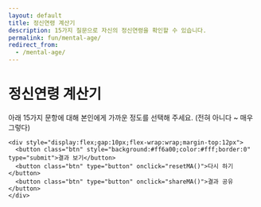 ```yaml
---
layout: default
title: 정신연령 계산기
description: 15가지 질문으로 자신의 정신연령을 확인할 수 있습니다.
permalink: fun/mental-age/
redirect_from:
  - /mental-age/
---
```


<h1><span class="accent">정신연령</span> 계산기</h1>

<div class="card" style="max-width:880px;margin:0 auto;">
  <p class="note">아래 15가지 문항에 대해 본인에게 가까운 정도를 선택해 주세요. (전혀 아니다 ~ 매우 그렇다)</p>

  <form id="ma-form" onsubmit="event.preventDefault(); calcMA();">
    <div id="quiz"></div>

    <div style="display:flex;gap:10px;flex-wrap:wrap;margin-top:12px">
      <button class="btn" style="background:#ff6a00;color:#fff;border:0" type="submit">결과 보기</button>
      <button class="btn" type="button" onclick="resetMA()">다시 하기</button>
      <button class="btn" type="button" onclick="shareMA()">결과 공유</button>
    </div>
  </form>

  <div id="ma-out" class="note" style="display:none;margin-top:16px"></div>
</div>

<style>
  /* 페이지 전용 파스텔 스타일 */
  .ma-qbox{
    background:#f5fbff;
    border:1px solid #e7eef7;
    border-radius:14px;
    padding:14px;
    margin:14px 0;
  }
  .ma-q{
    font-size:18px;
    line-height:1.45;
    margin:0 0 10px;
  }
  .ma-scale{
    display:flex;
    align-items:center;
    gap:10px;
    flex-wrap:wrap;
  }
  .ma-scale label{
    background:#fff;
    border:1px solid #e7eef7;
    border-radius:10px;
    padding:8px 10px;
    display:inline-flex;
    align-items:center;
    gap:6px;
    cursor:pointer;
  }
  .ma-scale input{ accent-color:#ff6a00; }
  .ma-legend{
    font-size:13px;
    color:#6b7280;
    margin-top:6px;
  }
</style>

<script>
  // 15개 문항
  const QUESTIONS = [
    "새로운 것보다는 익숙한 것을 선호한다.",
    "감정보다 이성을 우선하여 결정한다.",
    "계획표를 세우고 그에 맞춰 움직이는 편이다.",
    "실수했을 때 빠르게 인정하고 수정한다.",
    "주변의 시선보다 스스로의 기준을 더 중요하게 여긴다.",
    "중요하지 않은 일은 과감히 미룬다.",
    "돈 관리(예산/저축/지출)를 꾸준히 한다.",
    "타인의 입장을 고려해 말을 고른다.",
    "건강(수면/운동/식습관)을 일정하게 관리한다.",
    "감정적으로 힘들 때 도움을 요청할 줄 안다.",
    "장기 목표와 단기 목표를 구분해 실행한다.",
    "실패를 학습 기회로 받아들이는 편이다.",
    "SNS/알림에 즉각 반응하지 않아도 괜찮다.",
    "관계에서 경계(바운더리)를 설정할 줄 안다.",
    "내가 통제할 수 없는 일은 내려놓는다."
  ];

  // Likert 레이블
  const SCALE = [
    {v:1, label:"전혀 아니다"},
    {v:2, label:"아니다"},
    {v:3, label:"보통"},
    {v:4, label:"그렇다"},
    {v:5, label:"매우 그렇다"},
  ];

  // 문항 렌더링
  (function renderQuiz(){
    const box = document.getElementById('quiz');
    QUESTIONS.forEach((q, i) => {
      const wrap = document.createElement('div');
      wrap.className = 'ma-qbox';
      const p = document.createElement('p');
      p.className = 'ma-q';
      p.textContent = `${i+1}. ${q}`;
      wrap.appendChild(p);

      const scale = document.createElement('div');
      scale.className = 'ma-scale';
      SCALE.forEach(s => {
        const id = `q${i}_${s.v}`;
        const lab = document.createElement('label');
        lab.setAttribute('for', id);
        lab.innerHTML = `<input type="radio" name="q${i}" id="${id}" value="${s.v}" required> ${s.label}`;
        scale.appendChild(lab);
      });
      wrap.appendChild(scale);

      const legend = document.createElement('div');
      legend.className = 'ma-legend';
      legend.textContent = "전혀 아니다(1) ~ 매우 그렇다(5)";
      wrap.appendChild(legend);

      box.appendChild(wrap);
    });
  })();

  // 계산 로직:
  // 평균 점수(1~5)를 18~66세 범위로 선형 변환 (가벼운 재미용)
  function calcMA(){
    const form = document.getElementById('ma-form');
    const values = [];
    for(let i=0; i<QUESTIONS.length; i++){
      const sel = form.querySelector(`input[name="q${i}"]:checked`);
      if(!sel){ alert("모든 문항에 응답해 주세요."); return; }
      values.push(parseInt(sel.value,10));
    }
    const avg = values.reduce((a,b)=>a+b,0) / values.length; // 1~5
    let age = Math.round(avg * 12 + 6); // 18~66
    if (age < 10) age = 10;
    if (age > 90) age = 90;

    const type = age<25 ? "청년형"
               : age<40 ? "균형형"
               : age<55 ? "성숙형"
               : "노련형";

    const out = document.getElementById('ma-out');
    out.style.display = 'block';
    out.innerHTML = `
      <div style="font-size:18px; margin-bottom:8px;">당신의 정신연령(추정)</div>
      <div style="font-size:28px; font-weight:800; margin-bottom:6px;">약 ${age}세 · <span class="accent">${type}</span></div>
      <div style="color:#6b7280; font-size:14px;">* 재미용 도구입니다. 실제 심리 평가로 사용하지 마세요.</div>
    `;

    // 주소에 점수 힌트를 남기고 싶다면(선택)
    // history.replaceState(null, "", `#ma=${age}`);
  }

  function resetMA(){
    const form = document.getElementById('ma-form');
    form.reset();
    document.getElementById('ma-out').style.display = 'none';
  }

  function shareMA(){
    const txt = document.getElementById('ma-out').innerText || "나의 정신연령을 확인해 보세요!";
    const url = location.href;
    if (navigator.share) {
      navigator.share({ title:"정신연령 계산기", text:txt, url });
    } else {
      navigator.clipboard.writeText(`${txt}\n${url}`).then(()=>{
        alert("결과와 링크가 클립보드에 복사되었습니다.");
      });
    }
  }
</script>
